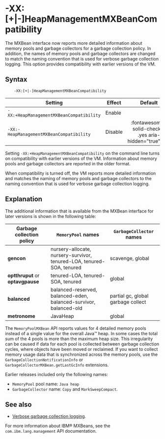 <!--
* Copyright (c) 2017, 2023 IBM Corp. and others
*
* This program and the accompanying materials are made
* available under the terms of the Eclipse Public License 2.0
* which accompanies this distribution and is available at
* https://www.eclipse.org/legal/epl-2.0/ or the Apache
* License, Version 2.0 which accompanies this distribution and
* is available at https://www.apache.org/licenses/LICENSE-2.0.
*
* This Source Code may also be made available under the
* following Secondary Licenses when the conditions for such
* availability set forth in the Eclipse Public License, v. 2.0
* are satisfied: GNU General Public License, version 2 with
* the GNU Classpath Exception [1] and GNU General Public
* License, version 2 with the OpenJDK Assembly Exception [2].
*
* [1] https://www.gnu.org/software/classpath/license.html
* [2] https://openjdk.org/legal/assembly-exception.html
*
* SPDX-License-Identifier: EPL-2.0 OR Apache-2.0 OR GPL-2.0 WITH
* Classpath-exception-2.0 OR LicenseRef-GPL-2.0 WITH Assembly-exception
-->

# -XX:\[+|-\]HeapManagementMXBeanCompatibility

The MXBean interface now reports more detailed information about memory pools and garbage collectors for a garbage collection policy. In addition, the names of memory pools and garbage collectors are changed to match the naming convention that is used for verbose garbage collection logging. This option provides compatibility with earlier versions of the VM.

## Syntax

        -XX:[+|-]HeapManagementMXBeanCompatibility

| Setting                                  | Effect  | Default                                                                            |
|------------------------------------------|---------|:----------------------------------------------------------------------------------:|
| `-XX:+HeapManagementMXBeanCompatibility` | Enable  |                                                                                    |
| `-XX:-HeapManagementMXBeanCompatibility` | Disable | :fontawesome-solid-check:{: .yes aria-hidden="true"}<span class="sr-only">yes</span> |

Setting `-XX:+HeapManagementMXBeanCompatibility` on the command line turns on compatibility with earlier versions of the VM. Information about memory pools and garbage collectors are reported in the older format.

When compatibility is turned off, the VM reports more detailed information and matches the naming of memory pools and garbage collectors to the naming convention that is used for verbose garbage collection logging.

## Explanation

The additional information that is available from the MXBean interface for later versions is shown in the following table:

| Garbage collection policy        | `MemoryPool` names                                                     | `GarbageCollector` names           |
|----------------------------------|------------------------------------------------------------------------|------------------------------------|
| **gencon**                       | nursery-allocate, nursery-survivor, tenured-LOA, tenured-SOA, tenured  | scavenge, global                   |
| **optthruput** or **optavgpause**| tenured-LOA, tenured-SOA, tenured                                      | global                             |
| **balanced**                     | balanced-reserved, balanced-eden, balanced-survivor, balanced-old      | partial gc, global garbage collect |
| **metronome**                    | JavaHeap                                                               | global                             |                    

The `MemoryPoolMXBean` API reports values for 4 detailed memory pools instead of a single value for the overall Java&trade; heap. In some cases the total sum of the 4 pools is more than the maximum heap size. This irregularity can be caused if data for each pool is collected between garbage collection cycles, where objects have been moved or reclaimed. If you want to collect memory usage data that is synchronized across the memory pools, use the `GarbageCollectionNotificationInfo` or `GarbageCollectorMXBean.getLastGcInfo` extensions.

Earlier releases included only the following names:

-   `MemoryPool` pool name: `Java heap`
-   `GarbageCollector` name: `Copy` and `MarkSweepCompact`.

## See also

- [Verbose garbage collection logging](https://www.ibm.com/support/knowledgecenter/SSYKE2_8.0.0/com.ibm.java.vm.80.doc/docs/mm_gc_pd_verbosegc.html).

For more information about IBM&reg; MXBeans, see the `com.ibm.lang.management` API documentation.



<!-- ==== END OF TOPIC ==== xxheapmanagementmxbeancompatibility.md ==== -->
